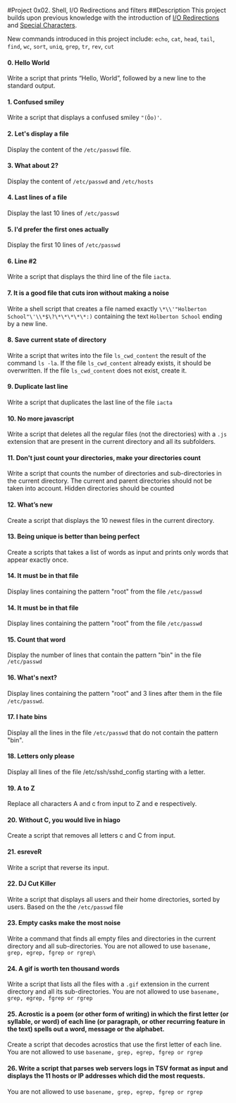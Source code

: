 #Project 0x02. Shell, I/O Redirections and filters
##Description
This project builds upon previous knowledge with the introduction of [I/O Redirections](http://linuxcommand.org/lc3_lts0070.php) and [Special Characters](http://mywiki.wooledge.org/BashGuide/SpecialCharacters).

New commands introduced in this project include:
`echo`, `cat`, `head`, `tail`, `find`, `wc`, `sort`, `uniq`, `grep`, `tr`, `rev`, `cut`

#### 0. Hello World
Write a script that prints “Hello, World”, followed by a new line to the standard output.
#### 1. Confused smiley
Write a script that displays a confused smiley `"(Ôo)'`.
#### 2. Let's display a file 
Display the content of the `/etc/passwd` file.
#### 3. What about 2? 
Display the content of `/etc/passwd` and `/etc/hosts`
#### 4. Last lines of a file 
Display the last 10 lines of `/etc/passwd`
#### 5. I'd prefer the first ones actually 
Display the first 10 lines of `/etc/passwd`
#### 6. Line #2 
Write a script that displays the third line of the file `iacta`.
#### 7. It is a good file that cuts iron without making a noise 
Write a shell script that creates a file named exactly `\*\\'"Holberton School"\'\\*$\?\*\*\*\*\*:)` containing the text `Holberton School` ending by a new line.
#### 8. Save current state of directory 
Write a script that writes into the file `ls_cwd_content` the result of the command `ls -la`. If the file `ls_cwd_content` already exists, it should be overwritten. If the file `ls_cwd_content` does not exist, create it.
#### 9. Duplicate last line 
Write a script that duplicates the last line of the file `iacta`
#### 10. No more javascript 
Write a script that deletes all the regular files (not the directories) with a `.js` extension that are present in the current directory and all its subfolders.
#### 11. Don't just count your directories, make your directories count 
Write a script that counts the number of directories and sub-directories in the current directory. The current and parent directories should not be taken into account. Hidden directories should be counted
#### 12. What’s new 
Create a script that displays the 10 newest files in the current directory.
#### 13. Being unique is better than being perfect 
Create a scripts that takes a list of words as input and prints only words that appear exactly once.
#### 14. It must be in that file 
Display lines containing the pattern "root" from the file `/etc/passwd`
#### 14. It must be in that file 
Display lines containing the pattern "root" from the file `/etc/passwd`
#### 15. Count that word 
Display the number of lines that contain the pattern "bin" in the file `/etc/passwd`
#### 16. What's next? 
Display lines containing the pattern "root" and 3 lines after them in the file `/etc/passwd`.
#### 17. I hate bins 
Display all the lines in the file `/etc/passwd` that do not contain the pattern "bin".
#### 18. Letters only please 
Display all lines of the file /etc/ssh/sshd_config starting with a letter.
#### 19. A to Z 
Replace all characters A and c from input to Z and e respectively.
#### 20. Without C, you would live in hiago 
Create a script that removes all letters c and C from input.
#### 21. esreveR 
Write a script that reverse its input.
#### 22. DJ Cut Killer 
Write a script that displays all users and their home directories, sorted by users.
Based on the the `/etc/passwd` file
#### 23. Empty casks make the most noise
Write a command that finds all empty files and directories in the current directory and all sub-directories.
You are not allowed to use `basename, grep, egrep, fgrep or rgrep\`
#### 24. A gif is worth ten thousand words
Write a script that lists all the files with a `.gif` extension in the current directory and all its sub-directories.
You are not allowed to use `basename, grep, egrep, fgrep or rgrep`
#### 25. Acrostic is a poem (or other form of writing) in which the first letter (or syllable, or word) of each line (or paragraph, or other recurring feature in the text) spells out a word, message or the alphabet. 
Create a script that decodes acrostics that use the first letter of each line.  
You are not allowed to use `basename, grep, egrep, fgrep or rgrep`
#### 26. Write a script that parses web servers logs in TSV format as input and displays the 11 hosts or IP addresses which did the most requests.
You are not allowed to use `basename, grep, egrep, fgrep or rgrep`

